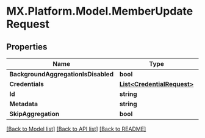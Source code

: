 # MX.Platform.Model.MemberUpdateRequest

## Properties

Name | Type | Description | Notes
------------ | ------------- | ------------- | -------------
**BackgroundAggregationIsDisabled** | **bool** |  | [optional] 
**Credentials** | [**List&lt;CredentialRequest&gt;**](CredentialRequest.md) |  | [optional] 
**Id** | **string** |  | [optional] 
**Metadata** | **string** |  | [optional] 
**SkipAggregation** | **bool** |  | [optional] 

[[Back to Model list]](../README.md#documentation-for-models) [[Back to API list]](../README.md#documentation-for-api-endpoints) [[Back to README]](../README.md)

